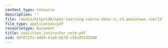 ```yaml
---
content_type: resource
description: ''
file: /media/https%3A/open-learning-course-data-rc.s3.amazonaws.com/15-667-negotiation-and-conflict-management-spring-2001/ddf6727a4de941a9b67dc5b185235260_coalition_instructor_note.pdf
file_type: application/pdf
resourcetype: Document
title: coalition_instructor_note.pdf
uid: ddf6727a-4de9-41a9-b67d-c5b185235260
---
```

